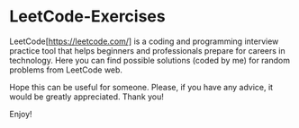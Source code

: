 # LeetCode-Exercises
LeetCode[https://leetcode.com/] is a coding and programming interview practice tool that helps beginners and professionals prepare for careers in technology.
Here you can find possible solutions (coded by me) for random problems from LeetCode web.

Hope this can be useful for someone. Please, if you have any advice, it would be greatly appreciated. Thank you!

Enjoy!
